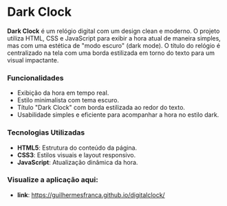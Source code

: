 # Dark Clock

**Dark Clock** é um relógio digital com um design clean e moderno. O projeto utiliza HTML, CSS e JavaScript para exibir a hora atual de maneira simples, mas com uma estética de "modo escuro" (dark mode). O título do relógio é centralizado na tela com uma borda estilizada em torno do texto para um visual impactante.

### Funcionalidades

- Exibição da hora em tempo real.
- Estilo minimalista com tema escuro.
- Título "Dark Clock" com borda estilizada ao redor do texto.
- Usabilidade simples e eficiente para acompanhar a hora no estilo dark.

### Tecnologias Utilizadas

- **HTML5**: Estrutura do conteúdo da página.
- **CSS3**: Estilos visuais e layout responsivo.
- **JavaScript**: Atualização dinâmica da hora.
  
### Visualize a aplicação aqui:

- **link**: https://guilhermesfranca.github.io/digitalclock/
